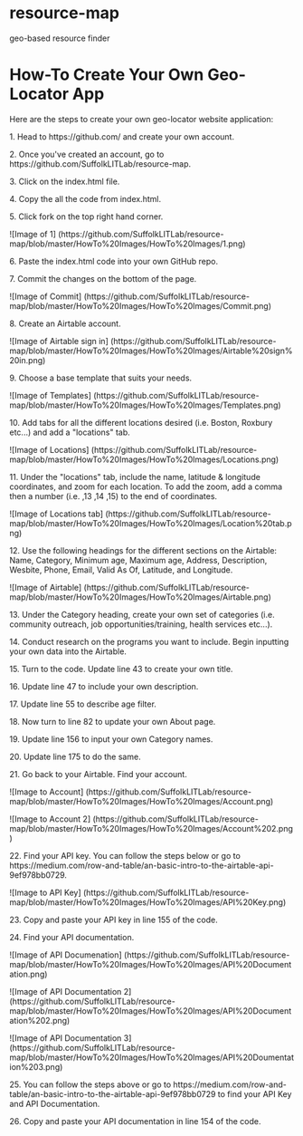 # resource-map
geo-based resource finder
# How-To Create Your Own Geo-Locator App
Here are the steps to create your own geo-locator website application:
<p> 1. Head to https://github.com/ and create your own account.
<p> 2. Once you've created an account, go to https://github.com/SuffolkLITLab/resource-map.
<p> 3. Click on the index.html file.
<p> 4. Copy the all the code from index.html. 
<p> 5. Click fork on the top right hand corner.
<p> ![Image of 1] (https://github.com/SuffolkLITLab/resource-map/blob/master/HowTo%20Images/HowTo%20Images/1.png)
<p> 6. Paste the index.html code into your own GitHub repo. 
<p> 7. Commit the changes on the bottom of the page.
<p> ![Image of Commit] (https://github.com/SuffolkLITLab/resource-map/blob/master/HowTo%20Images/HowTo%20Images/Commit.png)  
<p> 8. Create an Airtable account.
<p> ![Image of Airtable sign in] (https://github.com/SuffolkLITLab/resource-map/blob/master/HowTo%20Images/HowTo%20Images/Airtable%20sign%20in.png)
<p> 9. Choose a base template that suits your needs.
<p> ![Image of Templates] (https://github.com/SuffolkLITLab/resource-map/blob/master/HowTo%20Images/HowTo%20Images/Templates.png)
<p> 10. Add tabs for all the different locations desired (i.e. Boston, Roxbury etc...) and add a "locations" tab.
<p> ![Image of Locations] (https://github.com/SuffolkLITLab/resource-map/blob/master/HowTo%20Images/HowTo%20Images/Locations.png) 
<p> 11. Under the "locations" tab, include the name, latitude & longitude coordinates, and zoom for each location. To add the zoom, add a comma then a number (i.e. ,13 ,14 ,15) to the end of coordinates. 
<p> ![Image of Locations tab] (https://github.com/SuffolkLITLab/resource-map/blob/master/HowTo%20Images/HowTo%20Images/Location%20tab.png) 
<p> 12. Use the following headings for the different sections on the Airtable: Name, Category, Minimum age, Maximum age, Address, Description, Wesbite, Phone, Email, Valid As Of, Latitude, and Longitude. 
 <p> ![Image of Airtable] (https://github.com/SuffolkLITLab/resource-map/blob/master/HowTo%20Images/HowTo%20Images/Airtable.png)
<p> 13. Under the Category heading, create your own set of categories (i.e. community outreach, job opportunities/training, health services etc...).
<p> 14. Conduct research on the programs you want to include. Begin inputting your own data into the Airtable.
<p> 15. Turn to the code. Update line 43 to create your own title.
<p> 16. Update line 47 to include your own description. 
<p> 17. Update line 55 to describe age filter.
<p> 18. Now turn to line 82 to update your own About page. 
<p> 19. Update line 156 to input your own Category names. 
<p> 20. Update line 175 to do the same.
<p> 21. Go back to your Airtable. Find your account. 
<p> ![Image to Account] (https://github.com/SuffolkLITLab/resource-map/blob/master/HowTo%20Images/HowTo%20Images/Account.png)
<p> ![Image to Account 2] (https://github.com/SuffolkLITLab/resource-map/blob/master/HowTo%20Images/HowTo%20Images/Account%202.png)  
<p> 22. Find your API key. You can follow the steps below or go to https://medium.com/row-and-table/an-basic-intro-to-the-airtable-api-9ef978bb0729. 
<p> ![Image to API Key]  (https://github.com/SuffolkLITLab/resource-map/blob/master/HowTo%20Images/HowTo%20Images/API%20Key.png)
<p> 23. Copy and paste your API key in line 155 of the code.
<p> 24. Find your API documentation.
<p> ![Image of API Documenation] (https://github.com/SuffolkLITLab/resource-map/blob/master/HowTo%20Images/HowTo%20Images/API%20Documentation.png)
<p> ![Image of API Documentation 2] (https://github.com/SuffolkLITLab/resource-map/blob/master/HowTo%20Images/HowTo%20Images/API%20Documentation%202.png)  
<p> ![Image of API Documentation 3] (https://github.com/SuffolkLITLab/resource-map/blob/master/HowTo%20Images/HowTo%20Images/API%20Doumentation%203.png) 
<p> 25. You can follow the steps above or go to https://medium.com/row-and-table/an-basic-intro-to-the-airtable-api-9ef978bb0729 to find your API Key and API Documentation.
<p> 26. Copy and paste your API documentation in line 154 of the code.
